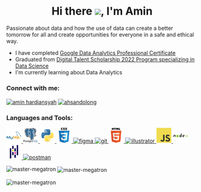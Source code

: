 <h1 align="center">Hi there <img src="https://github.com/TheDudeThatCode/TheDudeThatCode/blob/master/Assets/Hi.gif" width="30px">, I'm Amin </h1>

<p align="left">Passionate about data and how the use of data can create a better tomorrow for all and create opportunities for everyone in a safe and ethical way.</p>
<ul align="left">
  <li> I have completed <a href="https://www.coursera.org/account/accomplishments/specialization/certificate/MRGE3H2ERML5" target="_blank">Google Data Analytics Professional Certificate</a></li>
  <li>Graduated from <a href="https://digitalent.kominfo.go.id/cek-sertifikat?registrasi=149252928101-587" target="_blank">Digital Talent Scholarship 2022 Program specializing in Data Science</a></li>
  <li>I'm currently learning about Data Analytics</li>
</ul>
<h3 align="left">Connect with me:</h3>
<p align="left">
<a href="https://linkedin.com/in/amin hardiansyah" target="blank"><img align="center" src="https://raw.githubusercontent.com/rahuldkjain/github-profile-readme-generator/master/src/images/icons/Social/linked-in-alt.svg" alt="amin hardiansyah" height="30" width="40" /></a>
<a href="https://instagram.com/ahsandolong" target="blank"><img align="center" src="https://raw.githubusercontent.com/rahuldkjain/github-profile-readme-generator/master/src/images/icons/Social/instagram.svg" alt="ahsandolong" height="30" width="40" /></a>
</p>

<h3 align="left">Languages and Tools:</h3>
<p align="left"> 
  <a href="https://www.mysql.com/" target="_blank" rel="noreferrer"> <img src="https://raw.githubusercontent.com/devicons/devicon/master/icons/mysql/mysql-original-wordmark.svg" alt="mysql" width="40" height="40"/> </a> 
  <a href="https://www.postgresql.org" target="_blank" rel="noreferrer"> <img src="https://raw.githubusercontent.com/devicons/devicon/master/icons/postgresql/postgresql-original-wordmark.svg" alt="postgresql" width="40" height="40"/> </a> 
  <a href="https://www.python.org" target="_blank" rel="noreferrer"> <img src="https://raw.githubusercontent.com/devicons/devicon/master/icons/python/python-original.svg" alt="python" width="40" height="40"/> </a> 
  <a href="https://www.w3schools.com/css/" target="_blank" rel="noreferrer"> <img src="https://raw.githubusercontent.com/devicons/devicon/master/icons/css3/css3-original-wordmark.svg" alt="css3" width="40" height="40"/> </a> 
  <a href="https://www.figma.com/" target="_blank" rel="noreferrer"> <img src="https://www.vectorlogo.zone/logos/figma/figma-icon.svg" alt="figma" width="40" height="40"/> </a> 
  <a href="https://git-scm.com/" target="_blank" rel="noreferrer"> <img src="https://www.vectorlogo.zone/logos/git-scm/git-scm-icon.svg" alt="git" width="40" height="40"/> </a> 
  <a href="https://www.w3.org/html/" target="_blank" rel="noreferrer"> <img src="https://raw.githubusercontent.com/devicons/devicon/master/icons/html5/html5-original-wordmark.svg" alt="html5" width="40" height="40"/> </a>
  <a href="https://www.adobe.com/in/products/illustrator.html" target="_blank" rel="noreferrer"> <img src="https://www.vectorlogo.zone/logos/adobe_illustrator/adobe_illustrator-icon.svg" alt="illustrator" width="40" height="40"/> </a>
  <a href="https://developer.mozilla.org/en-US/docs/Web/JavaScript" target="_blank" rel="noreferrer"> <img src="https://raw.githubusercontent.com/devicons/devicon/master/icons/javascript/javascript-original.svg" alt="javascript" width="40" height="40"/> </a>
  <a href="https://nodejs.org" target="_blank" rel="noreferrer"> <img src="https://raw.githubusercontent.com/devicons/devicon/master/icons/nodejs/nodejs-original-wordmark.svg" alt="nodejs" width="40" height="40"/> </a> 
  <a href="https://pandas.pydata.org/" target="_blank" rel="noreferrer"> <img src="https://raw.githubusercontent.com/devicons/devicon/2ae2a900d2f041da66e950e4d48052658d850630/icons/pandas/pandas-original.svg" alt="pandas" width="40" height="40"/> </a> 
  <a href="https://postman.com" target="_blank" rel="noreferrer"> <img src="https://www.vectorlogo.zone/logos/getpostman/getpostman-icon.svg" alt="postman" width="40" height="40"/> </a> 
  
</p>

<p>
  <img align="left" src="https://github-readme-stats.vercel.app/api/top-langs?username=master-megatron&show_icons=true&locale=en&layout=compact" alt="master-megatron" />
</p>

<p>&nbsp;<img align="center" src="https://github-readme-stats.vercel.app/api?username=master-megatron&show_icons=true&locale=en" alt="master-megatron" /></p>

<p><img align="center" src="https://github-readme-streak-stats.herokuapp.com/?user=master-megatron&" alt="master-megatron" /></p>
